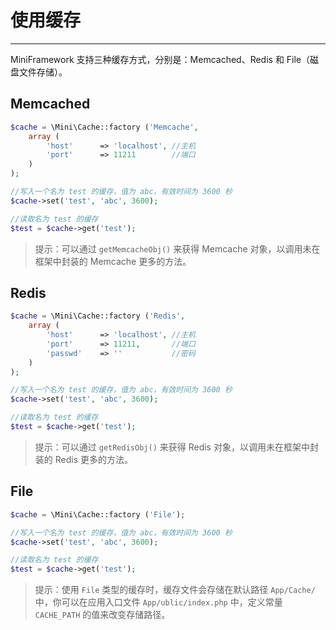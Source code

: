 # 使用缓存

---

MiniFramework 支持三种缓存方式，分别是：Memcached、Redis 和 File（磁盘文件存储）。

## Memcached

```php
$cache = \Mini\Cache::factory ('Memcache',
    array (
        'host'      => 'localhost', //主机
        'port'      => 11211        //端口
    )
);

//写入一个名为 test 的缓存，值为 abc，有效时间为 3600 秒
$cache->set('test', 'abc', 3600);

//读取名为 test 的缓存
$test = $cache->get('test');
```

> 提示：可以通过 `getMemcacheObj()` 来获得 Memcache 对象，以调用未在框架中封装的 Memcache 更多的方法。

## Redis

```php
$cache = \Mini\Cache::factory ('Redis',
    array (
        'host'      => 'localhost', //主机
        'port'      => 11211,       //端口
        'passwd'    => ''           //密码
    )
);

//写入一个名为 test 的缓存，值为 abc，有效时间为 3600 秒
$cache->set('test', 'abc', 3600);

//读取名为 test 的缓存
$test = $cache->get('test');
```

> 提示：可以通过 `getRedisObj()` 来获得 Redis 对象，以调用未在框架中封装的 Redis 更多的方法。

## File

```php
$cache = \Mini\Cache::factory ('File');

//写入一个名为 test 的缓存，值为 abc，有效时间为 3600 秒
$cache->set('test', 'abc', 3600);

//读取名为 test 的缓存
$test = $cache->get('test');
```

> 提示：使用 `File` 类型的缓存时，缓存文件会存储在默认路径 `App/Cache/` 中，你可以在应用入口文件 `App/ublic/index.php` 中，定义常量 `CACHE_PATH` 的值来改变存储路径。



